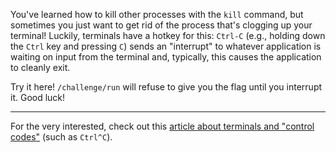 You've learned how to kill other processes with the `kill` command, but sometimes you just want to get rid of the process that's clogging up your terminal!
Luckily, terminals have a hotkey for this: `Ctrl-C` (e.g., holding down the `Ctrl` key and pressing `C`) sends an "interrupt" to whatever application is waiting on input from the terminal and, typically, this causes the application to cleanly exit.

Try it here!
`/challenge/run` will refuse to give you the flag until you interrupt it.
Good luck!

---
For the very interested, check out this [article about terminals and "control codes"](https://catern.com/posts/terminal_quirks.html) (such as `Ctrl^C`).
